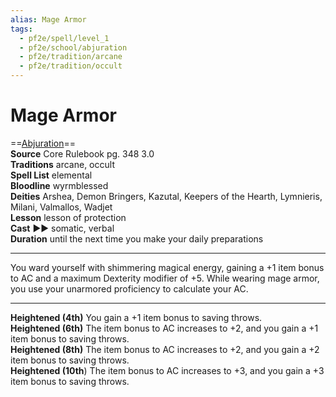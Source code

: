 ```yaml
---
alias: Mage Armor
tags:
  - pf2e/spell/level_1
  - pf2e/school/abjuration
  - pf2e/tradition/arcane
  - pf2e/tradition/occult
---
```


# Mage Armor

==[Abjuration](../../../Traits/Abjuration.md)==  
__Source__ Core Rulebook pg. 348 3.0  
**Traditions** arcane, occult  
**Spell List** elemental  
**Bloodline** wyrmblessed  
**Deities** Arshea, Demon Bringers, Kazutal, Keepers of the Hearth, Lymnieris, Milani, Valmallos, Wadjet  
**Lesson** lesson of protection  
**Cast** ►► somatic, verbal  
**Duration** until the next time you make your daily preparations

---

You ward yourself with shimmering magical energy, gaining a +1 item bonus to AC and a maximum Dexterity modifier of +5. While wearing mage armor, you use your unarmored proficiency to calculate your AC.

<hr>

**Heightened (4th)** You gain a +1 item bonus to saving throws.  
**Heightened (6th)** The item bonus to AC increases to +2, and you gain a +1 item bonus to saving throws.  
**Heightened (8th)** The item bonus to AC increases to +2, and you gain a +2 item bonus to saving throws.  
**Heightened (10th**) The item bonus to AC increases to +3, and you gain a +3 item bonus to saving throws.
